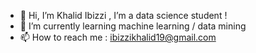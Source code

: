 - 👋 Hi, I’m Khalid Ibizzi , I’m a data science student !
- 🌱 I’m currently learning machine learning / data mining
- 📫 How to reach me : ibizzikhalid19@gmail.com


<!---
IBIZZI-Khalid/IBIZZI-Khalid is a ✨ special ✨ repository because its `README.md` (this file) appears on your GitHub profile.
You can click the Preview link to take a look at your changes.
--->
